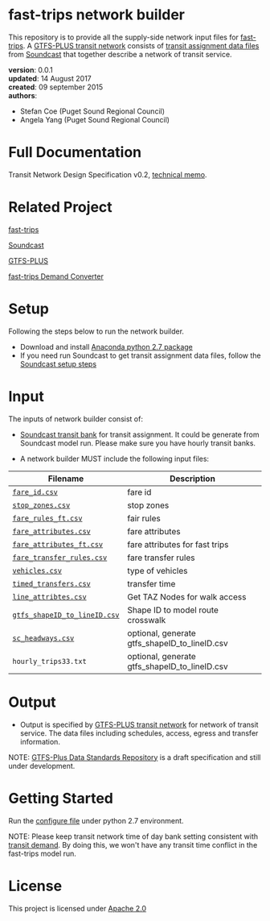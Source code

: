 # fast-trips network builder 
This repository is to provide all the supply-side network input files for [fast-trips](http://fast-trips.mtc.ca.gov/). A [GTFS-PLUS transit network](https://developers.google.com/transit/gtfs/) consists of [transit assignment data files](https://github.com/psrc/soundcast/blob/5ce7547a8384df367c92d3e48c54eea86228f47e/scripts/summarize/standard/daily_bank.py) from [Soundcast](https://github.com/psrc/soundcast/wiki) that together describe a network of transit service. 


**version**: 0.0.1  
**updated**: 14 August 2017  
**created**: 09 september 2015  
**authors**:  

 * Stefan Coe  (Puget Sound Regional Council) 
 * Angela Yang (Puget Sound Regional Council) 

# Full Documentation
Transit Network Design Specification v0.2, [technical memo](http://fast-trips.mtc.ca.gov/library/T2-NetworkDesign-StaticCopy-Sept2015V0.2.pdf). 

# Related Project
[fast-trips](https://github.com/BayAreaMetro/fast-trips)

[Soundcast](https://github.com/psrc/soundcast)

[GTFS-PLUS](https://github.com/osplanning-data-standards/GTFS-PLUS)

[fast-trips Demand Converter](https://github.com/psrc/fast-trips_demand_converter)

# Setup
Following the steps below to run the network builder. 
 * Download and install [Anaconda python 2.7 package](https://www.anaconda.com/download/)
 * If you need run Soundcast to get transit assignment data files, follow the [Soundcast setup steps](https://github.com/psrc/soundcast/wiki/Soundcast-Install)
 
# Input
The inputs of network builder consist of: 
* [Soundcast transit bank](https://github.com/psrc/soundcast/blob/5ce7547a8384df367c92d3e48c54eea86228f47e/scripts/summarize/standard/daily_bank.py) for transit assignment. It could be generate from Soundcast model run. Please make sure you have hourly transit banks. 

* A network builder MUST include the following input files:

Filename 			| Description										
----------			| -------------										
[`fare_id.csv`](https://github.com/psrc/fast-trips_network_builder/blob/master/inputs/fares/fare_id.csv)	| fare id									
[`stop_zones.csv`](https://github.com/psrc/fast-trips_network_builder/blob/master/inputs/fares/stop_zones.csv)		| stop zones		
[`fare_rules_ft.csv`](https://github.com/psrc/fast-trips_network_builder/blob/master/inputs/fares/fare_rules_ft.csv)| fair rules					
[`fare_attributes.csv`](https://github.com/psrc/fast-trips_network_builder/blob/master/inputs/fares/fare_attributes.csv)				| fare attributes								
[`fare_attributes_ft.csv`](https://github.com/psrc/fast-trips_network_builder/blob/master/inputs/fares/fare_attributes_ft.csv)		| fare attributes for fast trips		
[`fare_transfer_rules.csv`](https://github.com/psrc/fast-trips_network_builder/blob/master/inputs/fares/fare_transfer_rules.csvd)			| fare transfer rules									
[`vehicles.csv`](https://github.com/psrc/fast-trips_network_builder/blob/master/inputs/vehicles.csv)		| type of vehicles				
[`timed_transfers.csv`](https://github.com/psrc/fast-trips_network_builder/blob/master/inputs/timed_transfers.csv)				| transfer time								
[`line_attribtes.csv`](https://github.com/psrc/fast-trips_network_builder/blob/master/inputs/line_attributes.csv)		| Get TAZ Nodes for walk access				
[`gtfs_shapeID_to_lineID.csv`](https://github.com/psrc/fast-trips_network_builder/blob/master/inputs/gtfs_shapeID_to_lineID.csv)	| Shape ID to model route crosswalk  		
[`sc_headways.csv`](https://github.com/psrc/fast-trips_network_builder/blob/master/inputs/sc_headways.csv)	| optional, generate gtfs_shapeID_to_lineID.csv									
`hourly_trips33.txt`			| optional, generate gtfs_shapeID_to_lineID.csv									


# Output
* Output is specified by [GTFS-PLUS transit network](https://github.com/osplanning-data-standards/GTFS-PLUS) for network of transit service. The data files including schedules, access, egress and transfer information.

NOTE: [GTFS-Plus Data Standards Repository](https://github.com/osplanning-data-standards/GTFS-PLUS) is a draft specification and still under development.

# Getting Started
Run the [configure file](https://github.com/psrc/fast-trips_network_builder/blob/master/config/input_configuration.py) under python 2.7 environment. 

NOTE: Please keep transit network time of day bank setting consistent with [transit demand](https://github.com/psrc/fast-trips_demand_converter). By doing this, we won't have any transit time conflict in the fast-trips model run. 

# License
This project is licensed under [Apache 2.0](https://github.com/psrc/fast-trips_network_builder/blob/Angela/LICENSE.md)




